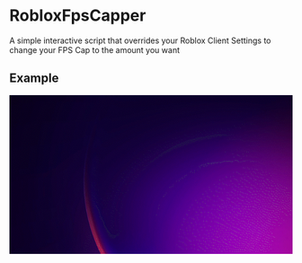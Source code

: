 # RobloxFpsCapper
A simple interactive script that overrides your Roblox Client Settings to change your FPS Cap to the amount you want 

## Example
![ukn](https://raw.githubusercontent.com/chiiicken5538/RobloxFpsCapper/main/images/2023-06-06_20-56.gif)
